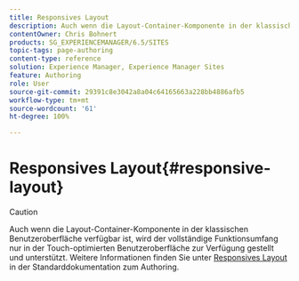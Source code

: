 ```yaml
---
title: Responsives Layout
description: Auch wenn die Layout-Container-Komponente in der klassischen Benutzeroberfläche verfügbar ist, wird der vollständige Funktionsumfang nur in der Touch-optimierten Benutzeroberfläche zur Verfügung gestellt und unterstützt.
contentOwner: Chris Bohnert
products: SG_EXPERIENCEMANAGER/6.5/SITES
topic-tags: page-authoring
content-type: reference
solution: Experience Manager, Experience Manager Sites
feature: Authoring
role: User
source-git-commit: 29391c8e3042a8a04c64165663a228bb4886afb5
workflow-type: tm+mt
source-wordcount: '61'
ht-degree: 100%

---
```


# Responsives Layout{#responsive-layout}

>[!CAUTION]
>
>Auch wenn die Layout-Container-Komponente in der klassischen Benutzeroberfläche verfügbar ist, wird der vollständige Funktionsumfang nur in der Touch-optimierten Benutzeroberfläche zur Verfügung gestellt und unterstützt. Weitere Informationen finden Sie unter [Responsives Layout](/help/sites-authoring/responsive-layout.md) in der Standarddokumentation zum Authoring.
